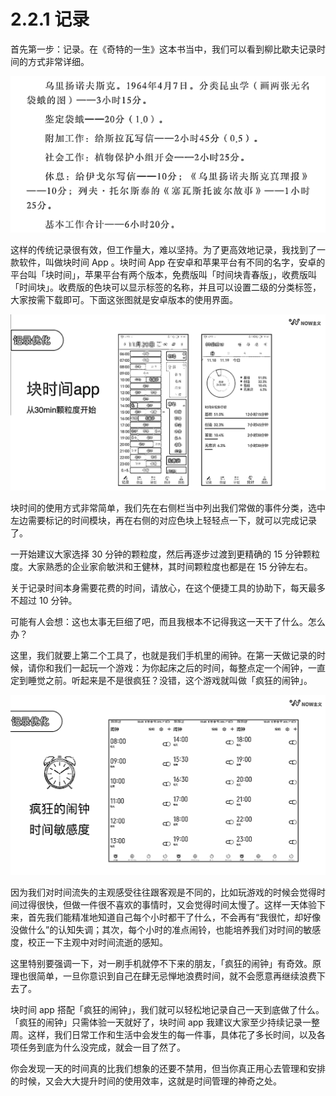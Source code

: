# 2.2.1 记录

首先第一步：记录。在《奇特的一生》这本书当中，我们可以看到柳比歇夫记录时间的方式非常详细。

![](img/0585c52c8c3a02ccc68fc61d9109363e.png)

这样的传统记录很有效，但工作量大，难以坚持。为了更高效地记录，我找到了一款软件，叫做块时间 App 。块时间 App 在安卓和苹果平台有不同的名字，安卓的平台叫「块时间」，苹果平台有两个版本，免费版叫「时间块青春版」，收费版叫「时间块」。收费版的色块可以显示标签的名称，并且可以设置二级的分类标签，大家按需下载即可。下面这张图就是安卓版本的使用界面。

![](img/8682e16fd5addc8824aa54324d68d2ff.png)

块时间的使用方式非常简单，我们先在右侧栏当中列出我们常做的事件分类，选中左边需要标记的时间模块，再在右侧的对应色块上轻轻点一下，就可以完成记录了。

一开始建议大家选择 30 分钟的颗粒度，然后再逐步过渡到更精确的 15 分钟颗粒度。大家熟悉的企业家俞敏洪和王健林，其时间颗粒度也都是在 15 分钟左右。

关于记录时间本身需要花费的时间，请放心，在这个便捷工具的协助下，每天最多不超过 10 分钟。

可能有人会想：这也太事无巨细了吧，而且我根本不记得我这一天干了什么。怎么办？

这里，我们就要上第二个工具了，也就是我们手机里的闹钟。在第一天做记录的时候，请你和我们一起玩一个游戏：为你起床之后的时间，每整点定一个闹钟，一直定到睡觉之前。听起来是不是很疯狂？没错，这个游戏就叫做「疯狂的闹钟」。

![](img/cd23749a678c8a3e636191002e996b33.png)

因为我们对时间流失的主观感受往往跟客观是不同的，比如玩游戏的时候会觉得时间过得很快，但做一件很不喜欢的事情时，又会觉得时间太慢了。这样一天体验下来，首先我们能精准地知道自己每个小时都干了什么，不会再有“我很忙，却好像没做什么”的认知失调；其次，每个小时的准点闹铃，也能培养我们对时间的敏感度，校正一下主观中对时间流逝的感知。

这里特别要强调一下，对一刷手机就停不下来的朋友，「疯狂的闹钟」有奇效。原理也很简单，一旦你意识到自己在肆无忌惮地浪费时间，就不会愿意再继续浪费下去了。

块时间 app 搭配「疯狂的闹钟」，我们就可以轻松地记录自己一天到底做了什么。「疯狂的闹钟」只需体验一天就好了，块时间 app 我建议大家至少持续记录一整周。这样，我们日常工作和生活中会发生的每一件事，具体花了多长时间，以及各项任务到底为什么没完成，就会一目了然了。

你会发现一天的时间真的比我们想象的还要不禁用，但当你真正用心去管理和安排的时候，又会大大提升时间的使用效率，这就是时间管理的神奇之处。